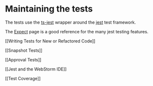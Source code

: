 # Maintaining the tests

The tests use the [ts-jest](https://www.npmjs.com/package/ts-jest) wrapper around the
[jest](https://jestjs.io) test framework.

The [Expect](https://jestjs.io/docs/expect) page is a good reference for the many jest testing features.

[[Writing Tests for New or Refactored Code]]

[[Snapshot Tests]]

[[Approval Tests]]

[[Jest and the WebStorm IDE]]

[[Test Coverage]]
